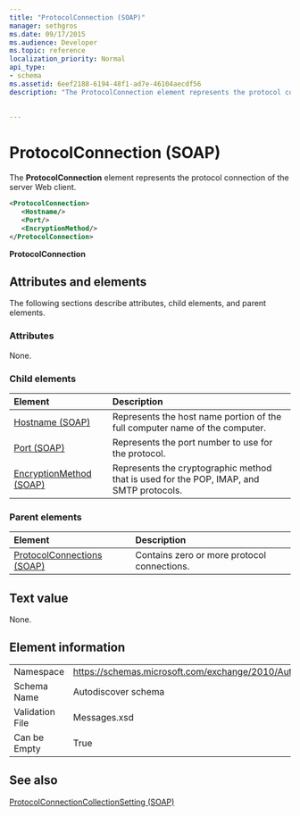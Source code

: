 ```yaml
---
title: "ProtocolConnection (SOAP)"
manager: sethgros
ms.date: 09/17/2015
ms.audience: Developer
ms.topic: reference
localization_priority: Normal
api_type:
- schema
ms.assetid: 6eef2188-6194-48f1-ad7e-46104aecdf56
description: "The ProtocolConnection element represents the protocol connection of the server Web client."
 
 
---
```


# ProtocolConnection (SOAP)

The **ProtocolConnection** element represents the protocol connection of the server Web client. 
  
```XML
<ProtocolConnection>
   <Hostname/>
   <Port/>
   <EncryptionMethod/>
</ProtocolConnection>
```

 **ProtocolConnection**
## Attributes and elements

The following sections describe attributes, child elements, and parent elements.
  
### Attributes

None.
  
### Child elements

|**Element**|**Description**|
|:-----|:-----|
|[Hostname (SOAP)](hostname-soap.md) <br/> |Represents the host name portion of the full computer name of the computer.  <br/> |
|[Port (SOAP)](port-soap.md) <br/> |Represents the port number to use for the protocol.  <br/> |
|[EncryptionMethod (SOAP)](encryptionmethod-soap.md) <br/> |Represents the cryptographic method that is used for the POP, IMAP, and SMTP protocols.  <br/> |
   
### Parent elements

|**Element**|**Description**|
|:-----|:-----|
|[ProtocolConnections (SOAP)](protocolconnections-soap.md) <br/> |Contains zero or more protocol connections.  <br/> |
   
## Text value

None.
  
## Element information

|||
|:-----|:-----|
|Namespace  <br/> |https://schemas.microsoft.com/exchange/2010/Autodiscover  <br/> |
|Schema Name  <br/> |Autodiscover schema  <br/> |
|Validation File  <br/> |Messages.xsd  <br/> |
|Can be Empty  <br/> |True  <br/> |
   
## See also



[ProtocolConnectionCollectionSetting (SOAP)](protocolconnectioncollectionsetting-soap.md)

